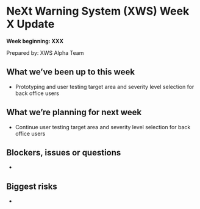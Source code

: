 # NeXt Warning System (XWS) Week X Update
**Week beginning: XXX** 

Prepared by: XWS Alpha Team

## What we’ve been up to this week

* Prototyping and user testing target area and severity level selection for back office users

## What we’re planning for next week

* Continue user testing target area and severity level selection for back office users

## Blockers, issues or questions

* 

## Biggest risks

* 

